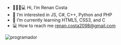 - 👨🏻‍💻💻 Hi, I’m Renan Costa
- 🧠 I’m interested in JS, C#, C++, Python and PHP                                    
- 📕 I’m currently learning HTML5, CSS3, and C
- 💻 How to reach me renan.costa2098@gmail.com

![programador](https://user-images.githubusercontent.com/91814882/138362919-1e742c6e-7bcf-4551-80b9-8b97504ed601.gif)


